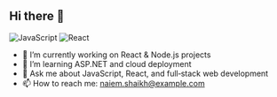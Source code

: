 ## Hi there 👋

![JavaScript](https://img.shields.io/badge/JavaScript-ES6-yellow)
![React](https://img.shields.io/badge/React-17.0.2-blue)

- 🔭 I’m currently working on React & Node.js projects  
- 🌱 I’m learning ASP.NET and cloud deployment  
- 💬 Ask me about JavaScript, React, and full‑stack web development  
- 📫 How to reach me: naiem.shaikh@example.com  

<!--
**naiem786/naiem786** is a ✨ _special_ ✨ repository because its `README.md` (this file) appears on your GitHub profile.
